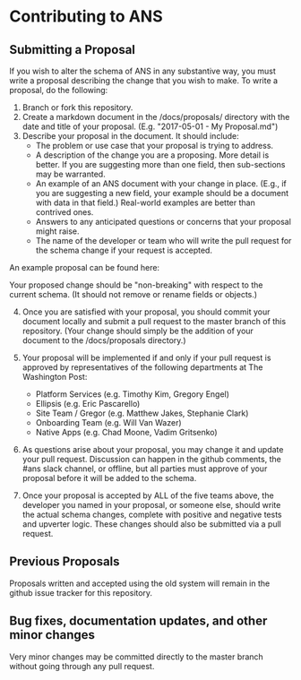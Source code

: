# Contributing to ANS

## Submitting a Proposal ##

If you wish to alter the schema of ANS in any substantive way, you must write a proposal describing the change that you wish to make. To write a proposal, do the following:

1. Branch or fork this repository.
2. Create a markdown document in the /docs/proposals/ directory with the date and title of your proposal. (E.g. "2017-05-01 - My Proposal.md")
3. Describe your proposal in the document. It should include:
   * The problem or use case that your proposal is trying to address.
   * A description of the change you are a proposing. More detail is better. If you are suggesting more than one field, then sub-sections may be warranted.
   * An example of an ANS document with your change in place.  (E.g., if you are suggesting a new field, your example should be a document with data in that field.)  Real-world examples are better than contrived ones.
   * Answers to any anticipated questions or concerns that your proposal might raise.
   * The name of the developer or team who will write the pull request for the schema change if your request is accepted.

An example proposal can be found here:

Your proposed change should be "non-breaking" with respect to the current schema. (It should not remove or rename fields or objects.)

4. Once you are satisfied with your proposal, you should commit your document locally and submit a pull request to the master branch of this repository. (Your change should simply be the addition of your document to the /docs/proposals directory.)

5. Your proposal will be implemented if and only if your pull request is approved by representatives of the following departments at The Washington Post:
   * Platform Services (e.g. Timothy Kim, Gregory Engel)
   * Ellipsis (e.g. Eric Pascarello)
   * Site Team / Gregor (e.g. Matthew Jakes, Stephanie Clark)
   * Onboarding Team (e.g. Will Van Wazer)
   * Native Apps (e.g. Chad Moone, Vadim Gritsenko)

6. As questions arise about your proposal, you may change it and update your pull request. Discussion can happen in the github comments, the #ans slack channel, or offline, but all parties must approve of your proposal before it will be added to the schema.

7. Once your proposal is accepted by ALL of the five teams above, the developer you named in your proposal, or someone else, should write the actual schema changes, complete with positive and negative tests and upverter logic.  These changes should also be submitted via a pull request.

## Previous Proposals

Proposals written and accepted using the old system will remain in the github issue tracker for this repository.

## Bug fixes, documentation updates, and other minor changes

Very minor changes may be committed directly to the master branch without going through any pull request.
